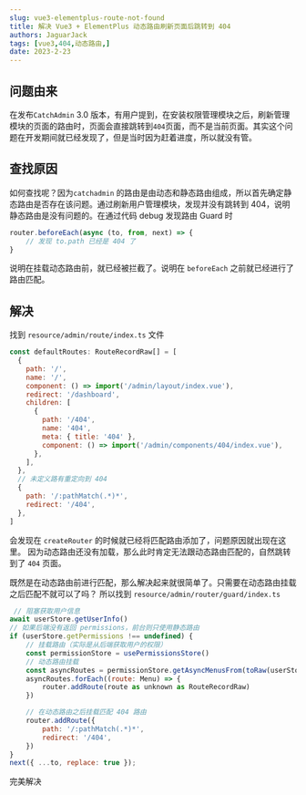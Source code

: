 ```yaml
---
slug: vue3-elementplus-route-not-found
title: 解决 Vue3 + ElementPlus 动态路由刷新页面后跳转到 404
authors: JaguarJack
tags: [vue3,404,动态路由,]
date: 2023-2-23
---
```


## 问题由来
在发布`CatchAdmin` 3.0 版本，有用户提到，在安装权限管理模块之后，刷新管理模块的页面的路由时，页面会直接跳转到`404`页面，而不是当前页面。其实这个问题在开发期间就已经发现了，但是当时因为赶着进度，所以就没有管。

## 查找原因
如何查找呢？因为`catchadmin` 的路由是由动态和静态路由组成，所以首先确定静态路由是否存在该问题。通过刷新用户管理模块，发现并没有跳转到 404，说明静态路由是没有问题的。在通过代码 debug 发现路由 Guard 时
```javascript
router.beforeEach(async (to, from, next) => {
    // 发现 to.path 已经是 404 了
}
```
说明在挂载动态路由前，就已经被拦截了。说明在 `beforeEach` 之前就已经进行了路由匹配。


## 解决
找到 `resource/admin/route/index.ts` 文件
```javascript
const defaultRoutes: RouteRecordRaw[] = [
  {
    path: '/',
    name: '/',
    component: () => import('/admin/layout/index.vue'),
    redirect: '/dashboard',
    children: [
      {
        path: '/404',
        name: '404',
        meta: { title: '404' },
        component: () => import('/admin/components/404/index.vue'),
      },
    ],
  },
  // 未定义路有重定向到 404
  {
    path: '/:pathMatch(.*)*',
    redirect: '/404',
  },
]
```
会发现在 `createRouter` 的时候就已经将匹配路由添加了，问题原因就出现在这里。
因为动态路由还没有加载，那么此时肯定无法跟动态路由匹配的，自然跳转到了 `404` 页面。

既然是在动态路由前进行匹配，那么解决起来就很简单了。只需要在动态路由挂载之后匹配不就可以了吗？
所以找到 `resource/admin/router/guard/index.ts`
```javascript
 // 阻塞获取用户信息
await userStore.getUserInfo()
// 如果后端没有返回 permissions，前台则只使用静态路由
if (userStore.getPermissions !== undefined) {
    // 挂载路由（实际是从后端获取用户的权限）
    const permissionStore = usePermissionsStore()
    // 动态路由挂载
    const asyncRoutes = permissionStore.getAsyncMenusFrom(toRaw(userStore.getPermissions))
    asyncRoutes.forEach((route: Menu) => {
        router.addRoute(route as unknown as RouteRecordRaw)
    })

    // 在动态路由之后挂载匹配 404 路由
    router.addRoute({
        path: '/:pathMatch(.*)*',
        redirect: '/404',
    })
}
next({ ...to, replace: true });
```
完美解决